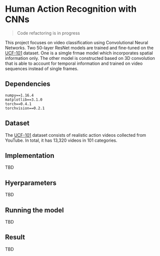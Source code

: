 # Human Action Recognition with CNNs

> Code refactoring is in progress

This project focuses on video classification using Convolutional Neural Networks. Two 50-layer ResNet models are trained and fine-tuned on the [UCF-101](https://www.crcv.ucf.edu/data/UCF101.php) dataset. One is a simgle frmae model which incorporates spatial information only. The other model is constructed based on 3D convolution that is able to account for temporal information and trained on video sequences instead of single frames.

## Dependencies

```
numpy==1.16.4
matplotlib==3.1.0
torch==0.4.1
torchvision==0.2.1
```

## Dataset

The [UCF-101](https://www.crcv.ucf.edu/data/UCF101.php) dataset consists of realistic action videos collected from YouTube. In total, it has 13,320 videos in 101 categories.

## Implementation

TBD

## Hyerparameters

TBD

## Running the model

TBD

## Result

TBD
